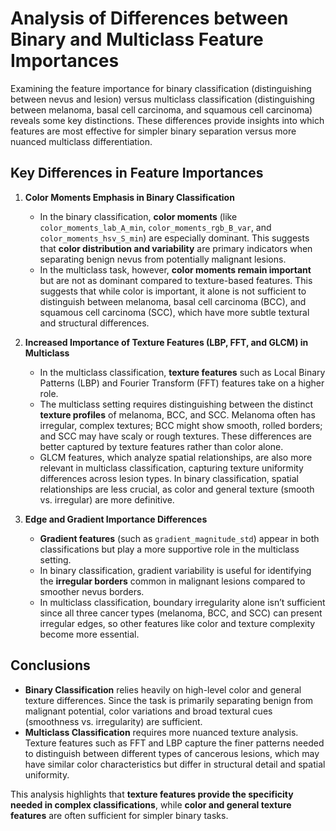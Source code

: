 # Analysis of Differences between Binary and Multiclass Feature Importances

Examining the feature importance for binary classification (distinguishing between nevus and lesion) versus multiclass classification (distinguishing between melanoma, basal cell carcinoma, and squamous cell carcinoma) reveals some key distinctions. These differences provide insights into which features are most effective for simpler binary separation versus more nuanced multiclass differentiation.

## Key Differences in Feature Importances

1. **Color Moments Emphasis in Binary Classification**
   - In the binary classification, **color moments** (like `color_moments_lab_A_min`, `color_moments_rgb_B_var`, and `color_moments_hsv_S_min`) are especially dominant. This suggests that **color distribution and variability** are primary indicators when separating benign nevus from potentially malignant lesions.
   - In the multiclass task, however, **color moments remain important** but are not as dominant compared to texture-based features. This suggests that while color is important, it alone is not sufficient to distinguish between melanoma, basal cell carcinoma (BCC), and squamous cell carcinoma (SCC), which have more subtle textural and structural differences.

2. **Increased Importance of Texture Features (LBP, FFT, and GLCM) in Multiclass**
   - In the multiclass classification, **texture features** such as Local Binary Patterns (LBP) and Fourier Transform (FFT) features take on a higher role.
   - The multiclass setting requires distinguishing between the distinct **texture profiles** of melanoma, BCC, and SCC. Melanoma often has irregular, complex textures; BCC might show smooth, rolled borders; and SCC may have scaly or rough textures. These differences are better captured by texture features rather than color alone.
   - GLCM features, which analyze spatial relationships, are also more relevant in multiclass classification, capturing texture uniformity differences across lesion types. In binary classification, spatial relationships are less crucial, as color and general texture (smooth vs. irregular) are more definitive.

3. **Edge and Gradient Importance Differences**
   - **Gradient features** (such as `gradient_magnitude_std`) appear in both classifications but play a more supportive role in the multiclass setting.
   - In binary classification, gradient variability is useful for identifying the **irregular borders** common in malignant lesions compared to smoother nevus borders.
   - In multiclass classification, boundary irregularity alone isn’t sufficient since all three cancer types (melanoma, BCC, and SCC) can present irregular edges, so other features like color and texture complexity become more essential.

## Conclusions

- **Binary Classification** relies heavily on high-level color and general texture differences. Since the task is primarily separating benign from malignant potential, color variations and broad textural cues (smoothness vs. irregularity) are sufficient.
- **Multiclass Classification** requires more nuanced texture analysis. Texture features such as FFT and LBP capture the finer patterns needed to distinguish between different types of cancerous lesions, which may have similar color characteristics but differ in structural detail and spatial uniformity.

This analysis highlights that **texture features provide the specificity needed in complex classifications**, while **color and general texture features** are often sufficient for simpler binary tasks.
